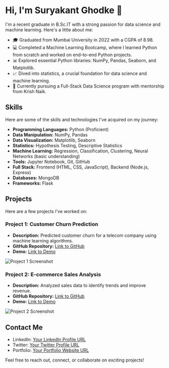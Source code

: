 # Hi, I'm Suryakant Ghodke 👋

I'm a recent graduate in B.Sc.IT with a strong passion for data science and machine learning. Here's a little about me:

- 🎓 Graduated from Mumbai University in 2022 with a CGPA of 8.98.
- 💻 Completed a Machine Learning Bootcamp, where I learned Python from scratch and worked on end-to-end Python projects.
- 📊 Explored essential Python libraries: NumPy, Pandas, Seaborn, and Matplotlib.
- 📈 Dived into statistics, a crucial foundation for data science and machine learning.
- 🤖 Currently pursuing a Full-Stack Data Science program with mentorship from Krish Naik.

## Skills

Here are some of the skills and technologies I've acquired on my journey:

- **Programming Languages:** Python (Proficient)
- **Data Manipulation:** NumPy, Pandas
- **Data Visualization:** Matplotlib, Seaborn
- **Statistics:** Hypothesis Testing, Descriptive Statistics
- **Machine Learning:** Regression, Classification, Clustering, Neural Networks (basic understanding)
- **Tools:** Jupyter Notebook, Git, GitHub
- **Full Stack:** Frontend (HTML, CSS, JavaScript), Backend (Node.js, Express)
- **Databases:** MongoDB
- **Frameworks:** Flask

## Projects

Here are a few projects I've worked on:

### Project 1: Customer Churn Prediction

- **Description:** Predicted customer churn for a telecom company using machine learning algorithms.
- **GitHub Repository:** [Link to GitHub](https://github.com/yourusername/customer-churn-prediction)
- **Demo:** [Link to Demo](https://yourdemo.com)

![Project 1 Screenshot](screenshot.png)

### Project 2: E-commerce Sales Analysis

- **Description:** Analyzed sales data to identify trends and improve revenue.
- **GitHub Repository:** [Link to GitHub](https://github.com/yourusername/ecommerce-sales-analysis)
- **Demo:** [Link to Demo](https://yourdemo.com)

![Project 2 Screenshot](screenshot.png)

## Contact Me

- LinkedIn: [Your LinkedIn Profile URL](https://linkedin.com/in/yourusername)
- Twitter: [Your Twitter Profile URL](https://twitter.com/yourusername)
- Portfolio: [Your Portfolio Website URL](https://yourportfolio.com)

Feel free to reach out, connect, or collaborate on exciting projects!
